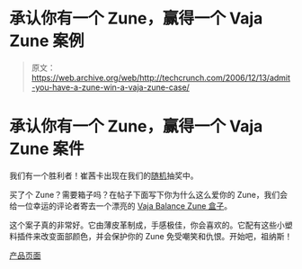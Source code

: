 # 承认你有一个 Zune，赢得一个 Vaja Zune 案例

> 原文：<https://web.archive.org/web/http://techcrunch.com/2006/12/13/admit-you-have-a-zune-win-a-vaja-zune-case/>

# 承认你有一个 Zune，赢得一个 Vaja Zune 案件

我们有一个胜利者！崔茜卡出现在我们的[随机](https://web.archive.org/web/20201125015738/http://www.random.org/)抽奖中。

买了个 Zune？需要箱子吗？在帖子下面写下你为什么这么爱你的 Zune，我们会给一位幸运的评论者寄去一个漂亮的 [Vaja Balance Zune 盒子](https://web.archive.org/web/20201125015738/http://www.vajacases.com/images/mp3/microsoft/zune/zune_en.html)。

这个案子真的非常好。它由薄皮革制成，手感极佳，你会喜欢的。它配有这些小塑料插件来改变面部颜色，并会保护你的 Zune 免受嘲笑和仇恨。开始吧，祖纳斯！

[产品页面](https://web.archive.org/web/20201125015738/http://www.vajacases.com/images/mp3/microsoft/zune/zune_en.html)
